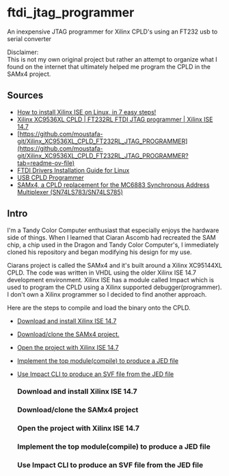 # ftdi_jtag_programmer
An inexpensive JTAG programmer for Xilinx CPLD's using an FT232 usb to serial converter

Disclaimer:<br>
This is not my own original project but rather an attempt to organize what I found on the internet that ultimately helped me program the CPLD in the SAMx4 project.



## Sources
- [How to install Xilinx ISE on Linux, in 7 easy steps!](https://youtu.be/yzEIQLQZYpk?si=v6nmZXc6_NBRsofR)
- [Xilinx XC9536XL CPLD | FT232RL FTDI JTAG programmer | Xilinx ISE 14.7](https://youtu.be/UACzPj62klc?si=p1kzB3-zuSgdYw8j)
- [https://github.com/moustafa-git/Xilinx_XC9536XL_CPLD_FT232RL_JTAG_PROGRAMMER](https://github.com/moustafa-git/Xilinx_XC9536XL_CPLD_FT232RL_JTAG_PROGRAMMER?tab=readme-ov-file)
- [FTDI Drivers Installation Guide for Linux](https://ftdichip.com/Support/Documents/AppNotes/AN_220_FTDI_Drivers_Installation_Guide_for_Linux.pdf)
- [USB CPLD Programmer](https://tulip-house.ddo.jp/digital/PROG_CPLD/index.html)
- [SAMx4, a CPLD replacement for the MC6883 Synchronous Address Multiplexer (SN74LS783/SN74LS785)](https://www.6809.org.uk/dragon/samx4/)


## Intro
I'm a Tandy Color Computer enthusiast that especially enjoys the hardware side of things. 
When I learned that Ciaran Ascomb had recreated the SAM chip, a chip used in the Dragon and Tandy Color Computer's,
I immediately cloned his repository and began modifying his design for my use.

Ciarans project is called the SAMx4 and it's built around a Xilinx XC95144XL CPLD. The code was written in VHDL using the older Xilinx ISE 14.7 development environment.
Xilinx ISE has a module called Impact which is used to  program the CPLD using a Xilinx supported debugger(programmer). I don't own a Xilinx programmer so I decided to find another approach.

Here are the steps to compile and load the binary onto the CPLD.
- [Download and install Xilinx ISE 14.7](#Download-and-install-Xilinx-ISE-14\.7)
- [Download/clone the SAMx4 project.](#Download/clone-the-SAMx4-project)
- [Open the project with Xilinx ISE 14.7](#Open-the-project-with-Xilinx-ISE-14.7)
- [Implement the top module(compile) to produce a JED file](#Implement-the-top-module(compile)-to-produce-a-JED-file)
- [Use Impact CLI to produce an SVF file from the JED file](#Use-Impact-CLI-to-produce-an-SVF-file-from-the-JED-file)

  ### Download and install Xilinx ISE 14.7
  ### Download/clone the SAMx4 project
  ### Open the project with Xilinx ISE 14.7
  ### Implement the top module(compile) to produce a JED file
  ### Use Impact CLI to produce an SVF file from the JED file


